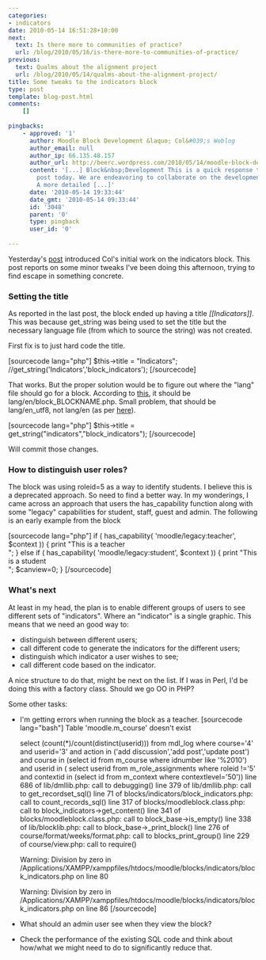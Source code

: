 ```yaml
---
categories:
- indicators
date: 2010-05-14 16:51:28+10:00
next:
  text: Is there more to communities of practice?
  url: /blog/2010/05/16/is-there-more-to-communities-of-practice/
previous:
  text: Qualms about the alignment project
  url: /blog/2010/05/14/qualms-about-the-alignment-project/
title: Some tweaks to the indicators block
type: post
template: blog-post.html
comments:
    []
    
pingbacks:
    - approved: '1'
      author: Moodle Block Development &laquo; Col&#039;s Weblog
      author_email: null
      author_ip: 66.135.48.157
      author_url: http://beerc.wordpress.com/2010/05/14/moodle-block-development/
      content: '[...] Block&nbsp;Development This is a quick response to David&#8217;s
        post today. We are endeavoring to collaborate on the development of a Moodle block.
        A more detailed [...]'
      date: '2010-05-14 19:33:44'
      date_gmt: '2010-05-14 09:33:44'
      id: '3048'
      parent: '0'
      type: pingback
      user_id: '0'
    
---
```

Yesterday's [post](/blog/2010/05/13/getting-started-with-cols-indicators-block/) introduced Col's initial work on the indicators block. This post reports on some minor tweaks I've been doing this afternoon, trying to find escape in something concrete.

### Setting the title

As reported in the last post, the block ended up having a title _\[\[Indicators\]\]_. This was because get\_string was being used to set the title but the necessary language file (from which to source the string) was not created.

First fix is to just hard code the title.

\[sourcecode lang="php"\] $this->title = "Indicators"; //get\_string('Indicators','block\_indicators'); \[/sourcecode\]

That works. But the proper solution would be to figure out where the "lang" file should go for a block. According to [this](http://moodle.org/mod/forum/discuss.php?d=41061), it should be lang/en/block\_BLOCKNAME.php. Small problem, that should be lang/en\_utf8, not lang/en (as per [here](http://moodle.org/mod/forum/discuss.php?d=149971)).

\[sourcecode lang="php"\] $this->title = get\_string("indicators","block\_indicators"); \[/sourcecode\]

Will commit those changes.

### How to distinguish user roles?

The block was using roleid=5 as a way to identify students. I believe this is a deprecated approach. So need to find a better way. In my wonderings, I came across an approach that users the has\_capability function along with some "legacy" capabilities for student, staff, guest and admin. The following is an early example from the block

\[sourcecode lang="php"\] if ( has\_capability( 'moodle/legacy:teacher', $context )) { print "This is a teacher<br />"; } else if ( has\_capability( 'moodle/legacy:student', $context )) { print "This is a student<br />"; $canview=0; } \[/sourcecode\]

### What's next

At least in my head, the plan is to enable different groups of users to see different sets of "indicators". Where an "indicator" is a single graphic. This means that we need an good way to:

- distinguish between different users;
- call different code to generate the indicators for the different users;
- distinguish which indicator a user wishes to see;
- call different code based on the indicator.

A nice structure to do that, might be next on the list. If I was in Perl, I'd be doing this with a factory class. Should we go OO in PHP?

Some other tasks:

- I'm getting errors when running the block as a teacher. \[sourcecode lang="bash"\] Table 'moodle.m\_course' doesn't exist
    
    select (count(\*)/count(distinct(userid))) from mdl\_log where course='4' and userid='3' and action in ('add discussion','add post','update post') and course in (select id from m\_course where idnumber like '%2010') and userid in ( select userid from m\_role\_assignments where roleid !='5' and contextid in (select id from m\_context where contextlevel='50')) line 686 of lib/dmllib.php: call to debugging() line 379 of lib/dmllib.php: call to get\_recordset\_sql() line 71 of blocks/indicators/block\_indicators.php: call to count\_records\_sql() line 317 of blocks/moodleblock.class.php: call to block\_indicators->get\_content() line 341 of blocks/moodleblock.class.php: call to block\_base->is\_empty() line 338 of lib/blocklib.php: call to block\_base->\_print\_block() line 276 of course/format/weeks/format.php: call to blocks\_print\_group() line 229 of course/view.php: call to require()
    
    Warning: Division by zero in /Applications/XAMPP/xamppfiles/htdocs/moodle/blocks/indicators/block\_indicators.php on line 80
    
    Warning: Division by zero in /Applications/XAMPP/xamppfiles/htdocs/moodle/blocks/indicators/block\_indicators.php on line 86 \[/sourcecode\]
- What should an admin user see when they view the block?
- Check the performance of the existing SQL code and think about how/what we might need to do to significantly reduce that.